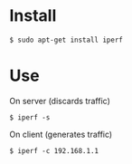 # Install
```shell
$ sudo apt-get install iperf
```

# Use
On server (discards traffic)
```shell
$ iperf -s
```
On client (generates traffic)
```shell
$ iperf -c 192.168.1.1
```

